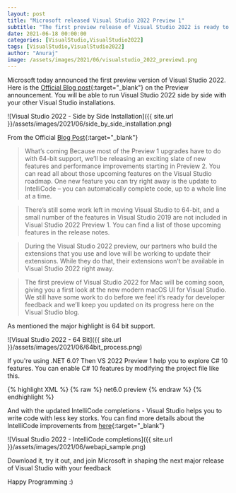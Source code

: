 ```yaml
---
layout: post
title: "Microsoft released Visual Studio 2022 Preview 1"
subtitle: "The first preview release of Visual Studio 2022 is ready to install! This is the first release of a 64-bit Visual Studio and Download it, try it out, and join Microsoft in shaping the next major release of Visual Studio with your feedback."
date: 2021-06-18 00:00:00
categories: [VisualStudio,VisualStudio2022]
tags: [VisualStudio,VisualStudio2022]
author: "Anuraj"
image: /assets/images/2021/06/visualstudio_2022_preview1.png
---
```

Microsoft today announced the first preview version of Visual Studio 2022. Here is the [Official Blog post](https://socx.ly/visual-studio-2022-preview1){:target="_blank"} on the Preview announcement. You will be able to run Visual Studio 2022 side by side with your other Visual Studio installations.

![Visual Studio 2022 - Side by Side Installation]({{ site.url }}/assets/images/2021/06/side_by_side_installation.png)

From the Official [Blog Post](https://socx.ly/visual-studio-2022-preview1){:target="_blank"}

> What’s coming
> Because most of the Preview 1 upgrades have to do with 64-bit support, we’ll be releasing an exciting slate of new features and performance improvements starting in  Preview 2. You can read all about those upcoming features on the Visual Studio roadmap. One new feature you can try right away is the update to IntelliCode – you can  automatically complete code, up to a whole line at a time.

> There’s still some work left in moving Visual Studio to 64-bit, and a small number of the features in Visual Studio 2019 are not included in Visual Studio 2022 Preview 1. You can find a list of those upcoming features in the release notes.

> During the Visual Studio 2022 preview, our partners who build the extensions that you use and love will be working to update their extensions. While they do that, their extensions won’t be available in Visual Studio 2022 right away.

> The first preview of Visual Studio 2022 for Mac will be coming soon, giving you a first look at the new modern macOS UI for Visual Studio. We still have some work to do before we feel it’s ready for developer feedback and we’ll keep you updated on its progress here on the Visual Studio blog.

As mentioned the major highlight is 64 bit support.

![Visual Studio 2022 - 64 Bit]({{ site.url }}/assets/images/2021/06/64bit_process.png)

If you're using .NET 6.0? Then VS 2022 Preview 1 help you to explore C# 10 features. You can enable C# 10 features by modifying the project file like this.

{% highlight XML %}
{% raw %}
<Project Sdk="Microsoft.NET.Sdk.Web">
  <PropertyGroup>
    <TargetFramework>net6.0</TargetFramework>
	  <LangVersion>preview</LangVersion>
  </PropertyGroup>
</Project>
{% endraw %}
{% endhighlight %}

And with the updated IntelliCode completions - Visual Studio helps you to write code with less key storks. You can find more details about the IntelliCode improvements from [here](https://devblogs.microsoft.com/visualstudio/type-less-code-more-with-intellicode-completions/?WT.mc_id=DT-MVP-5002040){:target="_blank"}

![Visual Studio 2022 - IntelliCode completions]({{ site.url }}/assets/images/2021/06/webapi_sample.png)

Download it, try it out, and join Microsoft in shaping the next major release of Visual Studio with your feedback

Happy Programming :)